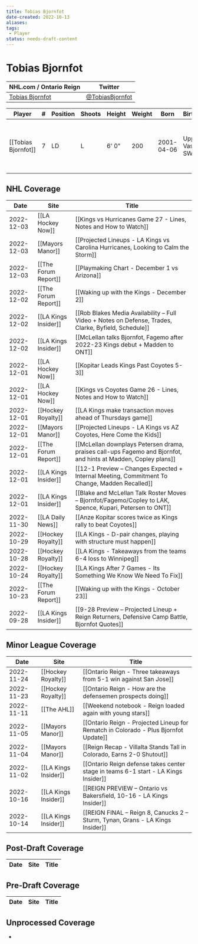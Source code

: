 ```yaml
---
title: Tobias Bjornfot
date-created: 2022-10-13
aliases: 
tags:
 - Player
status: needs-draft-content
---
```


# Tobias Bjornfot

NHL.com / Ontario Reign | Twitter
-|-
[Tobias Bjornfot](https://www.nhl.com/player/tobias-bjornfot-8481600) | [@TobiasBjornfot](https://twitter.com/TobiasBjornfot)

Player | \# | Position | Shoots | Height | Weight | Born | Birthplace | Draft 
-|-|-|-|-|-|-|-|-
[[Tobias Bjornfot]] | 7 | LD | L | 6' 0" | 200 | 2001-04-06 | Upplands Vasby, SWE | 2019 LAK, 1st rd, 22nd pk (22nd overall)




## NHL  Coverage
| Date       | Site                 | Title                                                                                                          |
| ---------- | -------------------- | -------------------------------------------------------------------------------------------------------------- |
| 2022-12-03 | [[LA Hockey Now]] | [[Kings vs Hurricanes Game 27 - Lines, Notes and How to Watch]] |
| 2022-12-03 | [[Mayors Manor]] | [[Projected Lineups - LA Kings vs Carolina Hurricanes, Looking to Calm the Storm]] |
| 2022-12-03 | [[The Forum Report]] | [[Playmaking Chart - December 1 vs Arizona]] |
| 2022-12-02 | [[The Forum Report]] | [[Waking up with the Kings - December 2]]                                                                      |
| 2022-12-02 | [[LA Kings Insider]] | [[Rob Blakes Media Availability – Full Video + Notes on Defense, Trades, Clarke, Byfield, Schedule]]           |
| 2022-12-02 | [[LA Kings Insider]] | [[McLellan talks Bjornfot, Fagemo after 2022-23 Kings debut + Madden to ONT]]                                  |
| 2022-12-01 | [[LA Hockey Now]]    | [[Kopitar Leads Kings Past Coyotes 5-3]]                                                                       |
| 2022-12-01 | [[LA Hockey Now]]    | [[Kings vs Coyotes Game 26 - Lines, Notes and How to Watch]]                                                   |
| 2022-12-01 | [[Hockey Royalty]]   | [[LA Kings make transaction moves ahead of Thursdays game]]                                                    |
| 2022-12-01 | [[Mayors Manor]]     | [[Projected Lineups - LA Kings vs AZ Coyotes, Here Come the Kids]]                                             |
| 2022-12-01 | [[The Forum Report]] | [[McLellan downplays Petersen drama, praises call-ups Fagemo and Bjornfot, and hints at Madden, Copley plans]] |
| 2022-12-01 | [[LA Kings Insider]] | [[12-1 Preview – Changes Expected + Internal Meeting, Commitment To Change, Madden Recalled]]                  |
| 2022-12-01 | [[LA Kings Insider]] | [[Blake and McLellan Talk Roster Moves – Bjornfot/Fagemo/Copley to LAK, Spence, Kupari, Petersen to ONT]]      |
| 2022-11-30 | [[LA Daily News]]    | [[Anze Kopitar scores twice as Kings rally to beat Coyotes]]                                                   |
| 2022-10-29 | [[Hockey Royalty]]   | [[LA Kings - D-pair changes, playing with structure must happen]]                                              |
| 2022-10-28 | [[Hockey Royalty]]   | [[LA Kings - Takeaways from the teams 6-4 loss to Winnipeg]]                                                   |
| 2022-10-24 | [[Hockey Royalty]]   | [[LA Kings After 7 Games - Its Something We Know We Need To Fix]]                                              |
| 2022-10-23 | [[The Forum Report]] | [[Waking up with the Kings - October 23]]                                                                      |
| 2022-09-28 | [[LA Kings Insider]] |  [[9-28 Preview – Projected Lineup + Reign Returners, Defensive Camp Battle, Bjornfot Quotes]]



## Minor League Coverage
| Date       | Site                 | Title                                                                               |
| ---------- | -------------------- | ----------------------------------------------------------------------------------- |
| 2022-11-24 | [[Hockey Royalty]]                | [[Ontario Reign - Three takeaways from 5-1 win against San Jose]]                                                                                                                                                                                                                                                              |
| 2022-11-23 | [[Hockey Royalty]] | [[Ontario Reign - How are the defensemen prospects doing]] |
| 2022-11-11 | [[The AHL]]          | [[Weekend notebook - Reign loaded again with young stars]]                          |
| 2022-11-05 | [[Mayors Manor]]     | [[Ontario Reign - Projected Lineup for Rematch in Colorado - Plus Bjornfot Update]] |
| 2022-11-04 | [[Mayors Manor]]     | [[Reign Recap - Villalta Stands Tall in Colorado, Earns 2-0 Shutout]]               |
| 2022-11-02 | [[LA Kings Insider]] | [[Ontario Reign defense takes center stage in teams 6-1 start - LA Kings Insider]]  |
| 2022-10-16 | [[LA Kings Insider]] | [[REIGN PREVIEW – Ontario vs Bakersfield, 10-16 - LA Kings Insider]]                |
| 2022-10-14 | [[LA Kings Insider]] | [[REIGN FINAL – Reign 8, Canucks 2 – Sturm, Tynan, Grans - LA Kings Insider]]      |



## Post-Draft Coverage
Date | Site |  Title
---|---|---



## Pre-Draft Coverage
Date | Site |  Title
---|---|---


## Unprocessed Coverage
- 
